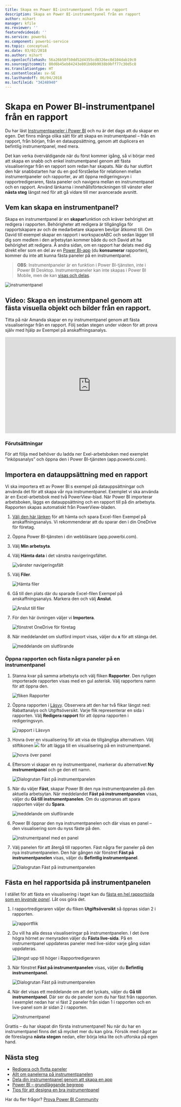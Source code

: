 ```yaml
---
title: Skapa en Power BI-instrumentpanel från en rapport
description: Skapa en Power BI-instrumentpanel från en rapport
author: mihart
manager: kfile
ms.reviewer: ''
featuredvideoid: ''
ms.service: powerbi
ms.component: powerbi-service
ms.topic: conceptual
ms.date: 03/02/2018
ms.author: mihart
ms.openlocfilehash: 56a26b50f50dd52d4355cd8326ec0d104dab19c0
ms.sourcegitcommit: 80d6b45eb84243e801b60b9038b9bff77c30d5c8
ms.translationtype: HT
ms.contentlocale: sv-SE
ms.lasthandoff: 06/04/2018
ms.locfileid: "34248940"
---
```

# <a name="create-a-power-bi-dashboard-from-a-report"></a>Skapa en Power BI-instrumentpanel från en rapport
Du har läst [Instrumentpaneler i Power BI](service-dashboards.md) och nu är det dags att du skapar en egen. Det finns många olika sätt för att skapa en instrumentpanel – från en rapport, från början, från en datauppsättning, genom att duplicera en befintlig instrumentpanel, med mera.  

Det kan verka överväldigande när du först kommer igång, så vi börjar med att skapa en snabb och enkel instrumentpanel genom att fästa visualiseringar från en rapport som redan har skapats. När du har slutfört den här snabbstarten har du en god förståelse för relationen mellan instrumentpaneler och rapporter, av att öppna redigeringsvyn i rapportredigeraren, fästa paneler och navigera mellan en instrumentpanel och en rapport. Använd länkarna i innehållsförteckningen till vänster eller **nästa steg** längst ned för att gå vidare till mer avancerade avsnitt.

## <a name="who-can-create-a-dashboard"></a>Vem kan skapa en instrumentpanel?
Skapa en instrumentpanel är en **skapar**funktion och kräver behörighet att redigera i rapporten. Behörigheter att redigera är tillgängliga för rapportskapare av och de medarbetare skaparen beviljar åtkomst till. Om David till exempel skapar en rapport i workspaceABC och sedan lägger till dig som medlem i den arbetsytan kommer både du och David att ha behörighet att redigera. Å andra sidan, om en rapport har delats med dig direkt eller som en del av en [Power BI-app](service-install-use-apps.md) (du **konsumerar** rapporten), kommer du inte att kunna fästa paneler på en instrumentpanel.

> **OBS**: Instrumentpaneler är en funktion i Power BI-tjänsten, inte i Power BI Desktop. Instrumentpaneler kan inte skapas i Power BI Mobile, men de kan [visas och delas](mobile-apps-view-dashboard.md).
>
> 

![instrumentpanel](media/service-dashboard-create/power-bi-completed-dashboard-small.png)

## <a name="video-create-a-dashboard-by-pinning-visuals-and-images-from-a-report"></a>Video: Skapa en instrumentpanel genom att fästa visuella objekt och bilder från en rapport.
Titta på när Amanda skapar en ny instrumentpanel genom att fästa visualiseringar från en rapport. Följ sedan stegen under videon för att prova själv med hjälp av Exempel på anskaffningsanalys.

<iframe width="560" height="315" src="https://www.youtube.com/embed/lJKgWnvl6bQ" frameborder="0" allowfullscreen></iframe>

### <a name="prerequisites"></a>Förutsättningar
För att följa med behöver du ladda ner Exel-arbetsboken med exemplet ”Inköpsanalys” och öppna den i Power BI-tjänsten (app.powerbi.com).

## <a name="import-a-dataset-with-a-report"></a>Importera en datauppsättning med en rapport
Vi ska importera ett av Power BI:s exempel på datauppsättningar och använda det för att skapa vår nya instrumentpanel. Exemplet vi ska använda är en Excel-arbetsbok med två PowerView-blad. När Power BI importerar arbetsboken, läggs en datauppsättning och en rapport till på din arbetsyta.  Rapporten skapas automatiskt från PowerView-bladen.

1. [Välj den här länken](http://go.microsoft.com/fwlink/?LinkId=529784) för att hämta och spara Excel-filen Exempel på anskaffningsanalys. Vi rekommenderar att du sparar den i din OneDrive för företag.
2. Öppna Power BI-tjänsten i din webbläsare (app.powerbi.com).
3. Välj **Min arbetsyta**.
4. Välj **Hämta data** i det vänstra navigeringsfältet.

    ![vänster navigeringsfält](media/service-dashboard-create/power-bi-get-data3.png)
5. Välj **Filer**.

   ![Hämta filer](media/service-dashboard-create/power-bi-select-files.png)
6. Gå till den plats där du sparade Excel-filen Exempel på anskaffningsanalys. Markera den och välj **Anslut**.

   ![Anslut till filer](media/service-dashboard-create/power-bi-connectnew.png)
7. För den här övningen väljer vi **Importera**.

    ![fönstret OneDrive för företag](media/service-dashboard-create/power-bi-import.png)
8. När meddelandet om slutförd import visas, väljer du **x** för att stänga det.

   ![meddelande om slutförande](media/service-dashboard-create/power-bi-view-datasetnew.png)

### <a name="open-the-report-and-pin-some-tiles-to-a-dashboard"></a>Öppna rapporten och fästa några paneler på en instrumentpanel
1. Stanna kvar på samma arbetsyta och välj fliken **Rapporter**. Den nyligen importerade rapporten visas med en gul asterisk. Välj rapportens namn för att öppna den.

    ![fliken Rapporter](media/service-dashboard-create/power-bi-reports.png)
2. Öppna rapporten i [Läsvy](service-reading-view-and-editing-view.md). Observera att den har två flikar längst ned: Rabattanalys och Utgiftsöversikt. Varje flik representerar en sida i rapporten.
    Välj **Redigera rapport** för att öppna rapporten i redigeringsvyn.

    ![rapport i Läsvyn](media/service-dashboard-create/power-bi-reading-view.png)
3. Hovra över en visualisering för att visa de tillgängliga alternativen. Välj stiftikonen ![](media/service-dashboard-create/power-bi-pin-icon.png) för att lägga till en visualisering på en instrumentpanel.

    ![hovra över panel](media/service-dashboard-create/power-bi-hover.png)
4. Eftersom vi skapar en ny instrumentpanel, markerar du alternativet **Ny instrumentpanel** och ge den ett namn.

   ![Dialogrutan Fäst på instrumentpanelen](media/service-dashboard-create/power-bi-pin-tile.png)
5. När du väljer **Fäst**, skapar Power BI den nya instrumentpanelen på den aktuella arbetsytan. När meddelandet **Fäst på instrumentpanelen** visas, väljer du **Gå till instrumentpanelen**. Om du uppmanas att spara rapporten väljer du **Spara**.

     ![meddelande om slutförande](media/service-dashboard-create/power-bi-pin-success.png)
6. Power BI öppnar den nya instrumentpanelen och där visas en panel – den visualisering som du nyss fäste på den.

   ![instrumentpanel med en panel](media/service-dashboard-create/power-bi-pinned.png)
7. Välj panelen för att återgå till rapporten. Fäst några fler paneler på den nya instrumentpanelen. Den här gången när fönstret **Fäst på instrumentpanelen** visas, väljer du **Befintlig instrumentpanel**.  

   ![Dialogrutan Fäst på instrumentpanelen](media/service-dashboard-create/power-bi-existing-dashboard.png)

## <a name="pin-an-entire-report-page-to-the-dashboard"></a>Fästa en hel rapportsida på instrumentpanelen
I stället för att fästa en visualisering i taget kan du [fästa en hel rapportsida som en *levande panel*](service-dashboard-pin-live-tile-from-report.md). Låt oss göra det.

1. I rapportredigeraren väljer du fliken **Utgiftsöversikt** så öppnas sidan 2 i rapporten.

   ![rapportflik](media/service-dashboard-create/power-bi-page-tab.png)

2. Du vill ha alla dessa visualiseringar på instrumentpanelen.  I det övre högra hörnet av menyraden väljer du **Fästa live-sida**. På en instrumentpanel uppdateras paneler med live-sidor varje gång sidan uppdateras.

   ![längst upp till höger i Rapportredigeraren](media/service-dashboard-create/power-bi-pin-live.png)

3. När fönstret **Fäst på instrumentpanelen** visas, väljer du **Befintlig instrumentpanel**.

   ![Dialogrutan Fäst på instrumentpanelen](media/service-dashboard-create/power-bi-pin-live2.png)

4. När det visas ett meddelande om att det lyckats, väljer du **Gå till instrumentpanel**. Där ser du de paneler som du har fäst från rapporten. I exemplet nedan har vi fäst 2 paneler från sidan 1 i rapporten och en live-panel som är sidan 2 i rapporten.

   ![instrumentpanel](media/service-dashboard-create/power-bi-dashboard.png)

Grattis – du har skapat din första instrumentpanel! Nu när du har en instrumentpanel finns det så mycket mer du kan göra.  Försök med något av de föreslagna **nästa stegen** nedan, eller börja leka lite och utforska på egen hand.   

## <a name="next-steps"></a>Nästa steg
* [Redigera och flytta paneler](service-dashboard-edit-tile.md)
* [Allt om panelerna på instrumentpanelen](service-dashboard-tiles.md)
* [Dela din instrumentpanel genom att skapa en app](service-create-distribute-apps.md)
* [Power BI – grundläggande begrepp](service-basic-concepts.md)
* [Tips för att designa en bra instrumentpanel](service-dashboards-design-tips.md)

Har du fler frågor? [Prova Power BI Community](http://community.powerbi.com/)

